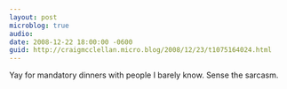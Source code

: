 ```yaml
---
layout: post
microblog: true
audio: 
date: 2008-12-22 18:00:00 -0600
guid: http://craigmcclellan.micro.blog/2008/12/23/t1075164024.html
---
```

Yay for mandatory dinners with people I barely know.  Sense the sarcasm.

